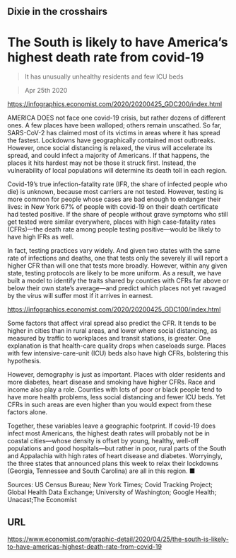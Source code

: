 ## Dixie in the crosshairs

# The South is likely to have America’s highest death rate from covid-19

> It has unusually unhealthy residents and few ICU beds

> Apr 25th 2020



https://infographics.economist.com/2020/20200425_GDC200/index.html

AMERICA DOES not face one covid-19 crisis, but rather dozens of different ones. A few places have been walloped; others remain unscathed. So far, SARS-CoV-2 has claimed most of its victims in areas where it has spread the fastest. Lockdowns have geographically contained most outbreaks. However, once social distancing is relaxed, the virus will accelerate its spread, and could infect a majority of Americans. If that happens, the places it hits hardest may not be those it struck first. Instead, the vulnerability of local populations will determine its death toll in each region.

Covid-19’s true infection-fatality rate (IFR, the share of infected people who die) is unknown, because most carriers are not tested. However, testing is more common for people whose cases are bad enough to endanger their lives: in New York 67% of people with covid-19 on their death certificate had tested positive. If the share of people without grave symptoms who still get tested were similar everywhere, places with high case-fatality rates (CFRs)—the death rate among people testing positive—would be likely to have high IFRs as well.

In fact, testing practices vary widely. And given two states with the same rate of infections and deaths, one that tests only the severely ill will report a higher CFR than will one that tests more broadly. However, within any given state, testing protocols are likely to be more uniform. As a result, we have built a model to identify the traits shared by counties with CFRs far above or below their own state’s average—and predict which places not yet ravaged by the virus will suffer most if it arrives in earnest.



https://infographics.economist.com/2020/20200425_GDC100/index.html

Some factors that affect viral spread also predict the CFR. It tends to be higher in cities than in rural areas, and lower where social distancing, as measured by traffic to workplaces and transit stations, is greater. One explanation is that health-care quality drops when caseloads surge. Places with few intensive-care-unit (ICU) beds also have high CFRs, bolstering this hypothesis.

However, demography is just as important. Places with older residents and more diabetes, heart disease and smoking have higher CFRs. Race and income also play a role. Counties with lots of poor or black people tend to have more health problems, less social distancing and fewer ICU beds. Yet CFRs in such areas are even higher than you would expect from these factors alone.

Together, these variables leave a geographic footprint. If covid-19 does infect most Americans, the highest death rates will probably not be in coastal cities—whose density is offset by young, healthy, well-off populations and good hospitals—but rather in poor, rural parts of the South and Appalachia with high rates of heart disease and diabetes. Worryingly, the three states that announced plans this week to relax their lockdowns (Georgia, Tennessee and South Carolina) are all in this region. ■

Sources: US Census Bureau; New York Times; Covid Tracking Project; Global Health Data Exchange; University of Washington; Google Health; Unacast;The Economist



## URL

https://www.economist.com/graphic-detail/2020/04/25/the-south-is-likely-to-have-americas-highest-death-rate-from-covid-19
